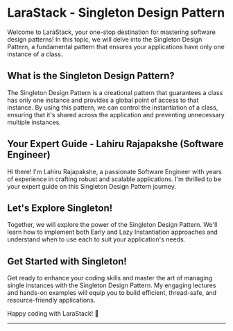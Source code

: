 # LaraStack - Singleton Design Pattern

Welcome to LaraStack, your one-stop destination for mastering software design patterns! In this topic, we will delve into the Singleton Design Pattern, a fundamental pattern that ensures your applications have only one instance of a class.

## What is the Singleton Design Pattern?

The Singleton Design Pattern is a creational pattern that guarantees a class has only one instance and provides a global point of access to that instance. By using this pattern, we can control the instantiation of a class, ensuring that it's shared across the application and preventing unnecessary multiple instances.

## Your Expert Guide - Lahiru Rajapakshe (Software Engineer)

Hi there! I'm Lahiru Rajapakshe, a passionate Software Engineer with years of experience in crafting robust and scalable applications. I'm thrilled to be your expert guide on this Singleton Design Pattern journey.

## Let's Explore Singleton!

Together, we will explore the power of the Singleton Design Pattern. We'll learn how to implement both Early and Lazy Instantiation approaches and understand when to use each to suit your application's needs.

## Get Started with Singleton!

Get ready to enhance your coding skills and master the art of managing single instances with the Singleton Design Pattern. My engaging lectures and hands-on examples will equip you to build efficient, thread-safe, and resource-friendly applications.

Happy coding with LaraStack! 🚀

---
